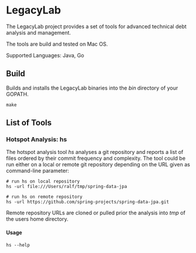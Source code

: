 # LegacyLab

The LegacyLab project provides a set of tools for advanced technical debt
analysis and management.

The tools are build and tested on Mac OS.

Supported Languages: Java, Go

## Build

Builds and installs the LegacyLab binaries into the _bin_ directory of your
GOPATH.

```
make
```

## List of Tools

### Hotspot Analysis: hs

The hotspot analysis tool _hs_ analyses a git repository and reports a list of files ordered by
their commit frequency and complexity. The tool could be run either on a local or remote git
repository depending on the URL given as command-line parameter:

```
# run hs on local repository
hs -url file:///Users/ralf/tmp/spring-data-jpa

# run hs on remote repository
hs -url https://github.com/spring-projects/spring-data-jpa.git
```

Remote repository URLs are cloned or pulled prior the analysis into _tmp_ of the
users home directory.

#### Usage

```
hs --help
```